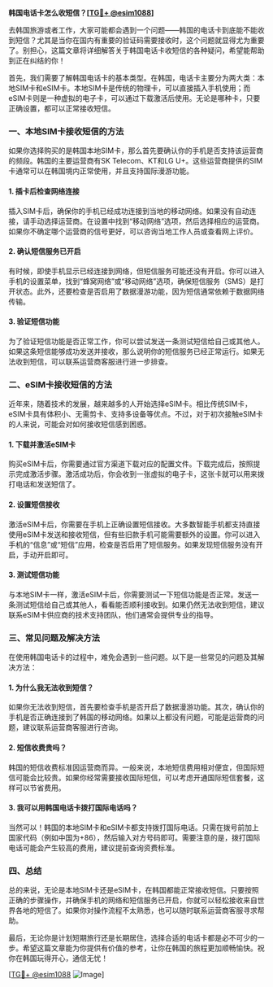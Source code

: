 **韩国电话卡怎么收短信？[[TG💪+ @esim1088](https://t.me/s/esim1088)]**

去韩国旅游或者工作，大家可能都会遇到一个问题——韩国的电话卡到底能不能收到短信？尤其是当你在国内有重要的验证码需要接收时，这个问题就显得尤为重要了。别担心，这篇文章将详细解答关于韩国电话卡收短信的各种疑问，希望能帮助到正在纠结的你！

首先，我们需要了解韩国电话卡的基本类型。在韩国，电话卡主要分为两大类：本地SIM卡和eSIM卡。本地SIM卡是传统的物理卡，可以直接插入手机使用；而eSIM卡则是一种虚拟的电子卡，可以通过下载激活后使用。无论是哪种卡，只要正确设置，都可以正常接收短信。

### **一、本地SIM卡接收短信的方法**

如果你选择购买的是韩国本地SIM卡，那么首先要确认你的手机是否支持该运营商的频段。韩国的主要运营商有SK Telecom、KT和LG U+。这些运营商提供的SIM卡通常可以在韩国境内正常使用，并且支持国际漫游功能。

#### **1. 插卡后检查网络连接**
插入SIM卡后，确保你的手机已经成功连接到当地的移动网络。如果没有自动连接，请手动选择运营商。在设置中找到“移动网络”选项，然后选择相应的运营商。如果你不确定哪个运营商的信号更好，可以咨询当地工作人员或查看网上评价。

#### **2. 确认短信服务已开启**
有时候，即使手机显示已经连接到网络，但短信服务可能还没有开启。你可以进入手机的设置菜单，找到“蜂窝网络”或“移动网络”选项，确保短信服务（SMS）是打开状态。此外，还要检查是否启用了数据漫游功能，因为短信通常依赖于数据网络传输。

#### **3. 验证短信功能**
为了验证短信功能是否正常工作，你可以尝试发送一条测试短信给自己或其他人。如果这条短信能够成功发送并接收，那么说明你的短信服务已经正常运行。如果无法收到短信，可以联系运营商客服进行进一步排查。

### **二、eSIM卡接收短信的方法**

近年来，随着技术的发展，越来越多的人开始选择eSIM卡。相比传统SIM卡，eSIM卡具有体积小、无需剪卡、支持多设备等优点。不过，对于初次接触eSIM卡的人来说，可能会对如何接收短信感到困惑。

#### **1. 下载并激活eSIM卡**
购买eSIM卡后，你需要通过官方渠道下载对应的配置文件。下载完成后，按照提示完成激活步骤。激活成功后，你会收到一张虚拟的电子卡，这张卡就可以用来拨打电话和发送短信了。

#### **2. 设置短信接收**
激活eSIM卡后，你需要在手机上正确设置短信接收。大多数智能手机都支持直接使用eSIM卡发送和接收短信，但有些旧款手机可能需要额外的设置。你可以进入手机的“信息”或“短信”应用，检查是否启用了短信服务。如果发现短信服务没有开启，手动开启即可。

#### **3. 测试短信功能**
与本地SIM卡一样，激活eSIM卡后，你需要测试一下短信功能是否正常。发送一条测试短信给自己或其他人，看看能否顺利接收到。如果仍然无法收到短信，建议联系eSIM卡供应商的技术支持团队，他们通常会提供专业的指导。

### **三、常见问题及解决方法**

在使用韩国电话卡的过程中，难免会遇到一些问题。以下是一些常见的问题及其解决方法：

#### **1. 为什么我无法收到短信？**
如果你无法收到短信，首先要检查手机是否开启了数据漫游功能。其次，确认你的手机是否正确连接到了韩国的移动网络。如果以上都没有问题，可能是运营商的问题，建议联系运营商客服进行咨询。

#### **2. 短信收费贵吗？**
韩国的短信收费标准因运营商而异。一般来说，本地短信费用相对便宜，但国际短信可能会比较贵。如果你经常需要接收国际短信，可以考虑开通国际短信套餐，这样可以节省费用。

#### **3. 我可以用韩国电话卡拨打国际电话吗？**
当然可以！韩国的本地SIM卡和eSIM卡都支持拨打国际电话。只需在拨号前加上国家代码（例如中国为+86），然后输入对方号码即可。需要注意的是，拨打国际电话可能会产生较高的费用，建议提前查询资费标准。

### **四、总结**

总的来说，无论是本地SIM卡还是eSIM卡，在韩国都能正常接收短信。只要按照正确的步骤操作，并确保手机的网络和短信服务已开启，你就可以轻松接收来自世界各地的短信了。如果你对操作流程不太熟悉，也可以随时联系运营商客服寻求帮助。

最后，无论你是计划短期旅行还是长期居住，选择合适的电话卡都是必不可少的一步。希望这篇文章能为你提供有价值的参考，让你在韩国的旅程更加顺畅愉快。祝你在韩国玩得开心，通信无忧！

[[TG💪+ @esim1088](https://t.me/s/esim1088) ![Image](https://i.postimg.cc/4NQfJmqS/Snipaste-2025-05-13-00-14-12.png)]
